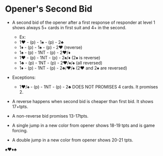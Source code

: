 # Opener's Second Bid

- A second bid of the opener after a first response of responder at level 1 shows always 5+ cards in first suit and 4+ in the second.
  - Ex:
  - 1♥ - (p) - 1♠ - (p) - 2♣
  - 1♦ - (p) - 1♠ - (p) - 2♥ (reverse)
  - 1♠ - (p) - 1NT - (p) - 2♥/♦
  - 1♥ - (p) - 1NT - (p) - 2♠/♦ (2♠ is reverse)
  - 1♣ - (p) - 1NT - (p) - 2♥/♦/♠ (all reversed)
  - 1♦ - (p) - 1NT - (p) - 2♣/♥/♠ (2♥ and 2♠ are reversed)

- Exceptions:
  - 1♥/♠ - (p) - 1NT - (p) - 2♣ DOES NOT PROMISES 4 cards. It promises 2.

- A reverse happens when second bid is cheaper than first bid. It shows 17+tpts.

- A non-reverse bid promises 13-17tpts. 

- A single jump in a new color from opener shows 18-19 tpts and is game forcing.

- A double jump in a new color from opener shows 20-21 tpts.

♠♥♦♣
